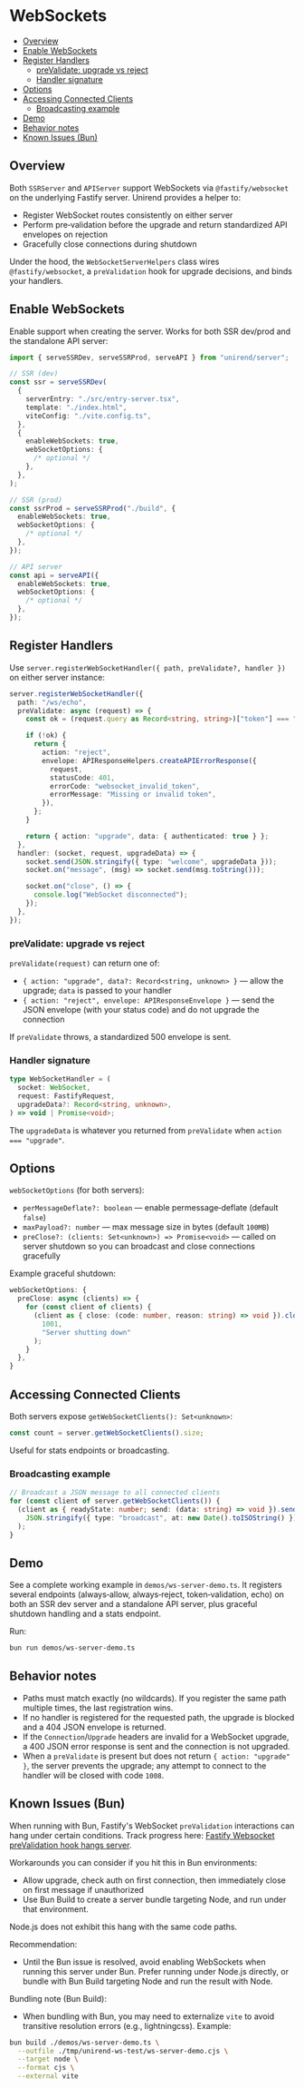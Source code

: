 # WebSockets

<!-- toc -->

- [Overview](#overview)
- [Enable WebSockets](#enable-websockets)
- [Register Handlers](#register-handlers)
  - [preValidate: upgrade vs reject](#prevalidate-upgrade-vs-reject)
  - [Handler signature](#handler-signature)
- [Options](#options)
- [Accessing Connected Clients](#accessing-connected-clients)
  - [Broadcasting example](#broadcasting-example)
- [Demo](#demo)
- [Behavior notes](#behavior-notes)
- [Known Issues (Bun)](#known-issues-bun)

<!-- tocstop -->

## Overview

Both `SSRServer` and `APIServer` support WebSockets via `@fastify/websocket` on the underlying Fastify server. Unirend provides a helper to:

- Register WebSocket routes consistently on either server
- Perform pre‑validation before the upgrade and return standardized API envelopes on rejection
- Gracefully close connections during shutdown

Under the hood, the `WebSocketServerHelpers` class wires `@fastify/websocket`, a `preValidation` hook for upgrade decisions, and binds your handlers.

## Enable WebSockets

Enable support when creating the server. Works for both SSR dev/prod and the standalone API server:

```ts
import { serveSSRDev, serveSSRProd, serveAPI } from "unirend/server";

// SSR (dev)
const ssr = serveSSRDev(
  {
    serverEntry: "./src/entry-server.tsx",
    template: "./index.html",
    viteConfig: "./vite.config.ts",
  },
  {
    enableWebSockets: true,
    webSocketOptions: {
      /* optional */
    },
  },
);

// SSR (prod)
const ssrProd = serveSSRProd("./build", {
  enableWebSockets: true,
  webSocketOptions: {
    /* optional */
  },
});

// API server
const api = serveAPI({
  enableWebSockets: true,
  webSocketOptions: {
    /* optional */
  },
});
```

## Register Handlers

Use `server.registerWebSocketHandler({ path, preValidate?, handler })` on either server instance:

```ts
server.registerWebSocketHandler({
  path: "/ws/echo",
  preValidate: async (request) => {
    const ok = (request.query as Record<string, string>)["token"] === "yes";

    if (!ok) {
      return {
        action: "reject",
        envelope: APIResponseHelpers.createAPIErrorResponse({
          request,
          statusCode: 401,
          errorCode: "websocket_invalid_token",
          errorMessage: "Missing or invalid token",
        }),
      };
    }

    return { action: "upgrade", data: { authenticated: true } };
  },
  handler: (socket, request, upgradeData) => {
    socket.send(JSON.stringify({ type: "welcome", upgradeData }));
    socket.on("message", (msg) => socket.send(msg.toString()));

    socket.on("close", () => {
      console.log("WebSocket disconnected");
    });
  },
});
```

### preValidate: upgrade vs reject

`preValidate(request)` can return one of:

- `{ action: "upgrade", data?: Record<string, unknown> }` — allow the upgrade; `data` is passed to your handler
- `{ action: "reject", envelope: APIResponseEnvelope }` — send the JSON envelope (with your status code) and do not upgrade the connection

If `preValidate` throws, a standardized 500 envelope is sent.

### Handler signature

```ts
type WebSocketHandler = (
  socket: WebSocket,
  request: FastifyRequest,
  upgradeData?: Record<string, unknown>,
) => void | Promise<void>;
```

The `upgradeData` is whatever you returned from `preValidate` when `action === "upgrade"`.

## Options

`webSocketOptions` (for both servers):

- `perMessageDeflate?: boolean` — enable permessage‑deflate (default `false`)
- `maxPayload?: number` — max message size in bytes (default `100MB`)
- `preClose?: (clients: Set<unknown>) => Promise<void>` — called on server shutdown so you can broadcast and close connections gracefully

Example graceful shutdown:

```ts
webSocketOptions: {
  preClose: async (clients) => {
    for (const client of clients) {
      (client as { close: (code: number, reason: string) => void }).close(
        1001,
        "Server shutting down"
      );
    }
  },
}
```

## Accessing Connected Clients

Both servers expose `getWebSocketClients(): Set<unknown>`:

```ts
const count = server.getWebSocketClients().size;
```

Useful for stats endpoints or broadcasting.

### Broadcasting example

```ts
// Broadcast a JSON message to all connected clients
for (const client of server.getWebSocketClients()) {
  (client as { readyState: number; send: (data: string) => void }).send(
    JSON.stringify({ type: "broadcast", at: new Date().toISOString() }),
  );
}
```

## Demo

See a complete working example in `demos/ws-server-demo.ts`. It registers several endpoints (always‑allow, always‑reject, token‑validation, echo) on both an SSR dev server and a standalone API server, plus graceful shutdown handling and a stats endpoint.

Run:

```bash
bun run demos/ws-server-demo.ts
```

## Behavior notes

- Paths must match exactly (no wildcards). If you register the same path multiple times, the last registration wins.
- If no handler is registered for the requested path, the upgrade is blocked and a 404 JSON envelope is returned.
- If the `Connection`/`Upgrade` headers are invalid for a WebSocket upgrade, a 400 JSON error response is sent and the connection is not upgraded.
- When a `preValidate` is present but does not return `{ action: "upgrade" }`, the server prevents the upgrade; any attempt to connect to the handler will be closed with code `1008`.

## Known Issues (Bun)

When running with Bun, Fastify's WebSocket `preValidation` interactions can hang under certain conditions. Track progress here: [Fastify Websocket preValidation hook hangs server](https://github.com/oven-sh/bun/issues/22119).

Workarounds you can consider if you hit this in Bun environments:

- Allow upgrade, check auth on first connection, then immediately close on first message if unauthorized
- Use Bun Build to create a server bundle targeting Node, and run under that environment.

Node.js does not exhibit this hang with the same code paths.

Recommendation:

- Until the Bun issue is resolved, avoid enabling WebSockets when running this server under Bun. Prefer running under Node.js directly, or bundle with Bun Build targeting Node and run the result with Node.

Bundling note (Bun Build):

- When bundling with Bun, you may need to externalize `vite` to avoid transitive resolution errors (e.g., lightningcss). Example:

```bash
bun build ./demos/ws-server-demo.ts \
  --outfile ./tmp/unirend-ws-test/ws-server-demo.cjs \
  --target node \
  --format cjs \
  --external vite
```
